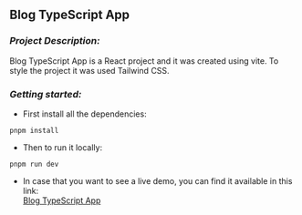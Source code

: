 ## **Blog TypeScript App**

### *Project Description:*
Blog TypeScript App is a React project and it was created using vite. To style the project it was used Tailwind CSS.

### *Getting started:* 
  - First install all the dependencies:
  ```
  pnpm install
  ```
  - Then to run it locally:
  ```
  pnpm run dev
  ```
  - In case that you want to see a live demo, you can find it available in this link:  
    [Blog TypeScript App](https://blog-app-ppkg.vercel.app)

